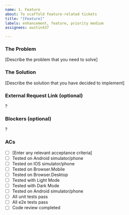 ```yaml
---
name: 1. Feature
about: To scaffold feature-related tickets
title: "[Feature]"
labels: enhancement, feature, priority medium
assignees: austin437

---
```


### The Problem
[Describe the problem that you need to solve]

### The Solution
[Describe the solution that you have decided to implement]

### External Request Link (optional)
?

### Blockers (optional)
?

### ACs

- [ ] [Enter any relevant acceptance criteria]
- [ ] Tested on Android simulator/phone
- [ ] Tested on IOS simulator/phone
- [ ] Tested on Browser.Mobile
- [ ] Tested on Browser.Desktop
- [ ] Tested with Light Mode
- [ ] Tested with Dark Mode
- [ ] Tested on Android simulator/phone 
- [ ] All unit tests pass
- [ ] All e2e tests pass
- [ ] Code review completed
